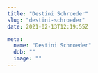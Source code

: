 ```yaml
---
title: "Destini Schroeder"
slug: "destini-schroeder"
date: 2021-02-13T12:19:55Z

meta:
  name: "Destini Schroeder"
  dob: ""
  image: ""
---
```



